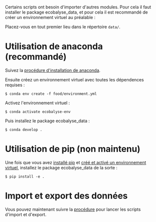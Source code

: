 Certains scripts ont besoin d'importer d'autres modules. Pour cela il faut
installer le package ecobalyse_data, et pour cela il est recommandé de créer un
environnement virtuel au préalable :

Placez-vous en tout premier lieu dans le répertoire `data/`.

# Utilisation de anaconda (recommandé)

Suivez la [procédure d'installation de anaconda](https://docs.conda.io/projects/conda/en/latest/user-guide/install/index.html).

Ensuite créez un environnement virtuel avec toutes les dépendences requises :

    $ conda env create -f food/environment.yml

Activez l'environnement virtuel :

    $ conda activate ecobalyse-env

Puis installez le package ecobalyse_data :

    $ conda develop .

# Utilisation de pip (non maintenu)

Une fois que vous avez [installé
pip](https://pip.pypa.io/en/stable/installation/) et [créé et activé un
environnement
virtuel](https://packaging.python.org/en/latest/tutorials/installing-packages/#creating-and-using-virtual-environments),
installez le package ecobalyse_data de la sorte :

    $ pip install -e .

# Import et export des données

Vous pouvez maintenant suivre la [procédure](food/README.md) pour lancer les scripts d'import et d'export.
